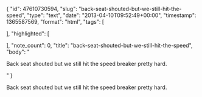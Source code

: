 {
  "id": 47610730594,
  "slug": "back-seat-shouted-but-we-still-hit-the-speed",
  "type": "text",
  "date": "2013-04-10T09:52:49+00:00",
  "timestamp": 1365587569,
  "format": "html",
  "tags": [

  ],
  "highlighted": [

  ],
  "note_count": 0,
  "title": "back-seat-shouted-but-we-still-hit-the-speed",
  "body": "<p>Back seat shouted but we still hit the speed breaker pretty hard.</p>"
}

<p>Back seat shouted but we still hit the speed breaker pretty hard.</p>